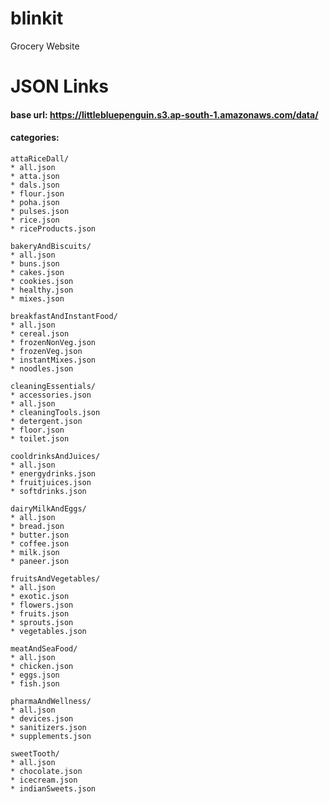 # blinkit
Grocery Website 


# JSON Links
#### base url: https://littlebluepenguin.s3.ap-south-1.amazonaws.com/data/

#### categories:

    attaRiceDall/
	* all.json
	* atta.json
	* dals.json
	* flour.json
	* poha.json
	* pulses.json
	* rice.json
	* riceProducts.json

    bakeryAndBiscuits/
	* all.json
	* buns.json
	* cakes.json
	* cookies.json
	* healthy.json
	* mixes.json

    breakfastAndInstantFood/
	* all.json
	* cereal.json
	* frozenNonVeg.json
	* frozenVeg.json
	* instantMixes.json
	* noodles.json

    cleaningEssentials/
	* accessories.json
	* all.json
	* cleaningTools.json
	* detergent.json
	* floor.json
	* toilet.json

    cooldrinksAndJuices/
	* all.json
	* energydrinks.json
	* fruitjuices.json
	* softdrinks.json

    dairyMilkAndEggs/
	* all.json
	* bread.json
	* butter.json
	* coffee.json
	* milk.json
	* paneer.json

    fruitsAndVegetables/
	* all.json
	* exotic.json
	* flowers.json
	* fruits.json
	* sprouts.json
	* vegetables.json

    meatAndSeaFood/
	* all.json
	* chicken.json
	* eggs.json
	* fish.json

    pharmaAndWellness/
	* all.json
	* devices.json
	* sanitizers.json
	* supplements.json

    sweetTooth/
	* all.json
	* chocolate.json
	* icecream.json
	* indianSweets.json
